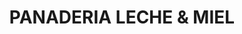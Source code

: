 ---
title: "PANADERIA LECHE & MIEL"
url: /nezahualcoyotl/panaderia-leche-y-miel/
shop: panadería
---